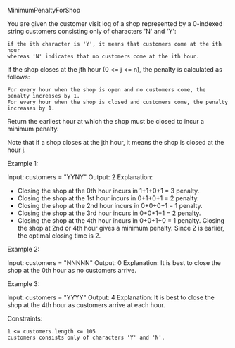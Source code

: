 MinimumPenaltyForShop

You are given the customer visit log of a shop represented by a 0-indexed string customers consisting only of characters 'N' and 'Y':

    if the ith character is 'Y', it means that customers come at the ith hour
    whereas 'N' indicates that no customers come at the ith hour.

If the shop closes at the jth hour (0 <= j <= n), the penalty is calculated as follows:

    For every hour when the shop is open and no customers come, the penalty increases by 1.
    For every hour when the shop is closed and customers come, the penalty increases by 1.

Return the earliest hour at which the shop must be closed to incur a minimum penalty.

Note that if a shop closes at the jth hour, it means the shop is closed at the hour j.

Example 1:

Input: customers = "YYNY"
Output: 2
Explanation: 
- Closing the shop at the 0th hour incurs in 1+1+0+1 = 3 penalty.
- Closing the shop at the 1st hour incurs in 0+1+0+1 = 2 penalty.
- Closing the shop at the 2nd hour incurs in 0+0+0+1 = 1 penalty.
- Closing the shop at the 3rd hour incurs in 0+0+1+1 = 2 penalty.
- Closing the shop at the 4th hour incurs in 0+0+1+0 = 1 penalty.
Closing the shop at 2nd or 4th hour gives a minimum penalty. Since 2 is earlier, the optimal closing time is 2.

Example 2:

Input: customers = "NNNNN"
Output: 0
Explanation: It is best to close the shop at the 0th hour as no customers arrive.

Example 3:

Input: customers = "YYYY"
Output: 4
Explanation: It is best to close the shop at the 4th hour as customers arrive at each hour.

Constraints:

    1 <= customers.length <= 105
    customers consists only of characters 'Y' and 'N'.
